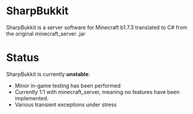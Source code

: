 # SharpBukkit

SharpBukkit is a server software for Minecraft b1.7.3 translated to C# from the original minecraft_server .jar

# Status

SharpBukkit is currently **unstable**:

* Minor in-game testing has been performed
* Currently 1:1 with minecraft_server, meaning no features have been implemented.
* Various transient exceptions under stress